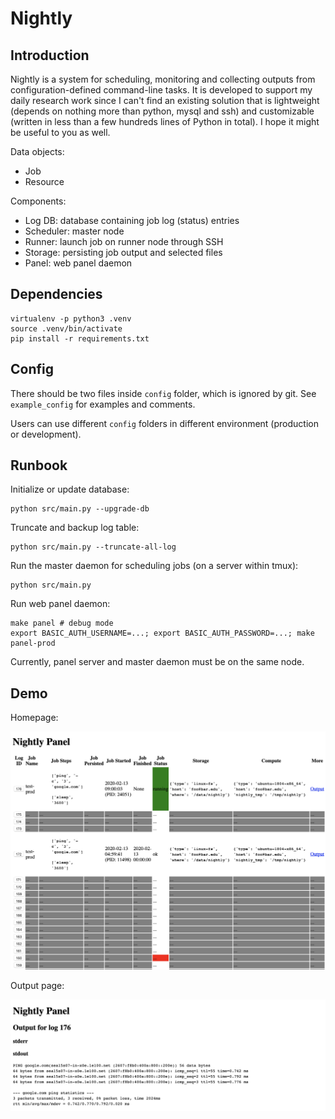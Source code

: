 Nightly
=======

## Introduction

Nightly is a system for scheduling, monitoring and collecting outputs from configuration-defined
command-line tasks. It is developed to support my daily research work since I can't find an existing
solution that is lightweight (depends on nothing more than python, mysql and ssh) and
customizable (written in less than a few hundreds lines of Python in total). 
I hope it might be useful to you as well.

Data objects:

- Job
- Resource

Components:

- Log DB: database containing job log (status) entries
- Scheduler: master node
- Runner: launch job on runner node through SSH
- Storage: persisting job output and selected files
- Panel: web panel daemon

## Dependencies

```
virtualenv -p python3 .venv
source .venv/bin/activate
pip install -r requirements.txt
```

## Config

There should be two files inside `config` folder, which is ignored by git.
See `example_config` for examples and comments.

Users can use different `config` folders in different environment (production or development).

## Runbook

Initialize or update database:

```
python src/main.py --upgrade-db
```

Truncate and backup log table:

```
python src/main.py --truncate-all-log
```

Run the master daemon for scheduling jobs (on a server within tmux):

```
python src/main.py
```

Run web panel daemon:

```
make panel # debug mode
export BASIC_AUTH_USERNAME=...; export BASIC_AUTH_PASSWORD=...; make panel-prod
```

Currently, panel server and master daemon must be on the same node.

## Demo

Homepage:

![](home.png)

Output page:

![](output.png)